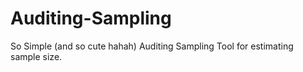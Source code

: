 # Auditing-Sampling
So Simple (and so cute hahah) Auditing Sampling Tool for estimating sample size.
